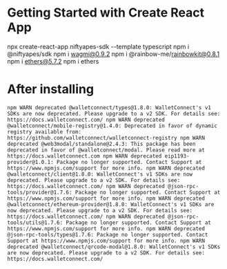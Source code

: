 # Getting Started with Create React App

npx create-react-app niftyapes-sdk --template typescript
npm i @niftyapes/sdk
npm i wagmi@0.9.2
npm i @rainbow-me/rainbowkit@0.8.1
npm i ethers@5.7.2
npm i ethers



# After installing 

``
npm WARN deprecated @walletconnect/types@1.8.0: WalletConnect's v1 SDKs are now deprecated. Please upgrade to a v2 SDK. For details see: https://docs.walletconnect.com/
npm WARN deprecated @walletconnect/mobile-registry@1.4.0: Deprecated in favor of dynamic registry available from: https://github.com/walletconnect/walletconnect-registry
npm WARN deprecated @web3modal/standalone@2.4.3: This package has been deprecated in favor of @walletconnect/modal. Please read more at https://docs.walletconnect.com
npm WARN deprecated eip1193-provider@1.0.1: Package no longer supported. Contact Support at https://www.npmjs.com/support for more info.
npm WARN deprecated @walletconnect/client@1.8.0: WalletConnect's v1 SDKs are now deprecated. Please upgrade to a v2 SDK. For details see: https://docs.walletconnect.com/
npm WARN deprecated @json-rpc-tools/provider@1.7.6: Package no longer supported. Contact Support at https://www.npmjs.com/support for more info.
npm WARN deprecated @walletconnect/ethereum-provider@1.8.0: WalletConnect's v1 SDKs are now deprecated. Please upgrade to a v2 SDK. For details see: https://docs.walletconnect.com/
npm WARN deprecated @json-rpc-tools/utils@1.7.6: Package no longer supported. Contact Support at https://www.npmjs.com/support for more info.
npm WARN deprecated @json-rpc-tools/types@1.7.6: Package no longer supported. Contact Support at https://www.npmjs.com/support for more info.
npm WARN deprecated @walletconnect/qrcode-modal@1.8.0: WalletConnect's v1 SDKs are now deprecated. Please upgrade to a v2 SDK. For details see: https://docs.walletconnect.com/
``